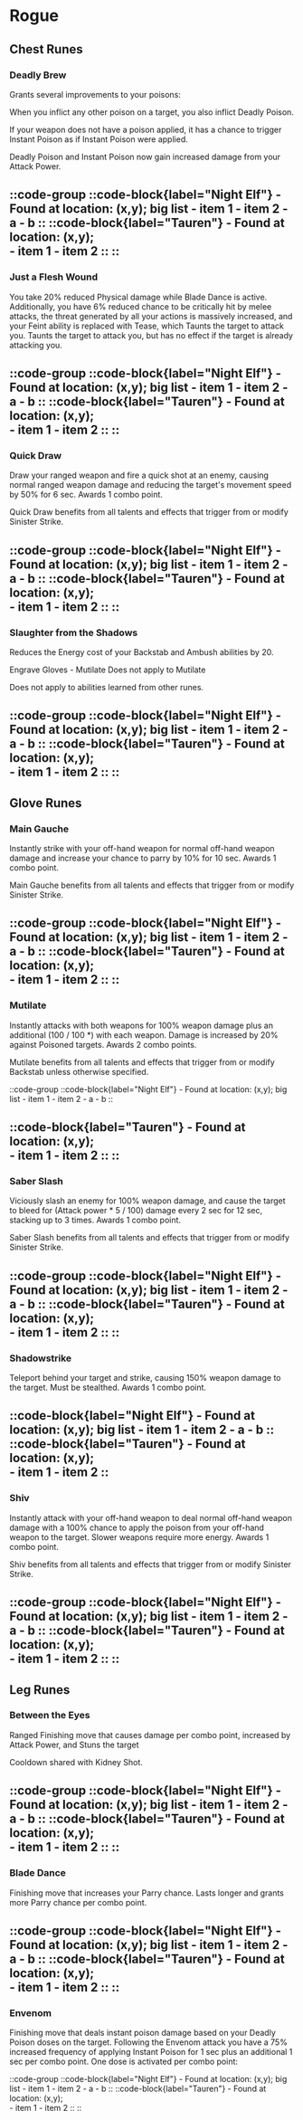 
# Rogue

## Chest Runes


### Deadly Brew
Grants several improvements to your poisons:

When you inflict any other poison on a target, you also inflict Deadly Poison.

If your weapon does not have a poison applied, it has a chance to trigger Instant Poison as if Instant Poison were applied.

Deadly Poison and Instant Poison now gain increased damage from your Attack Power.

::code-group
  ::code-block{label="Night Elf"}
    - Found at location: (x,y);
    big list
    - item 1
    - item 2
      - a
      - b
  ::
  ::code-block{label="Tauren"}
    - Found at location: (x,y);
    <br>
    - item 1
    - item 2
  ::
::
---

### Just a Flesh Wound
You take 20% reduced Physical damage while Blade Dance is active. Additionally, you have 6% reduced chance to be critically hit by melee attacks, the threat generated by all your actions is massively increased, and your Feint ability is replaced with Tease, which Taunts the target to attack you.
Taunts the target to attack you, but has no effect if the target is already attacking you.

::code-group
  ::code-block{label="Night Elf"}
    - Found at location: (x,y);
    big list
    - item 1
    - item 2
      - a
      - b
  ::
  ::code-block{label="Tauren"}
    - Found at location: (x,y);
    <br>
    - item 1
    - item 2
  ::
::
---

### Quick Draw
Draw your ranged weapon and fire a quick shot at an enemy, causing normal ranged weapon damage and reducing the target's movement speed by 50% for 6 sec. Awards 1 combo point.

Quick Draw benefits from all talents and effects that trigger from or modify Sinister Strike.

::code-group
  ::code-block{label="Night Elf"}
    - Found at location: (x,y);
    big list
    - item 1
    - item 2
      - a
      - b
  ::
  ::code-block{label="Tauren"}
    - Found at location: (x,y);
    <br>
    - item 1
    - item 2
  ::
::
---

### Slaughter from the Shadows
Reduces the Energy cost of your Backstab and Ambush abilities by 20.

Engrave Gloves - Mutilate
Does not apply to Mutilate

Does not apply to abilities learned from other runes.

::code-group
  ::code-block{label="Night Elf"}
    - Found at location: (x,y);
    big list
    - item 1
    - item 2
      - a
      - b
  ::
  ::code-block{label="Tauren"}
    - Found at location: (x,y);
    <br>
    - item 1
    - item 2
  ::
::
---

## Glove Runes

### Main Gauche
Instantly strike with your off-hand weapon for normal off-hand weapon damage and increase your chance to parry by 10% for 10 sec. Awards 1 combo point.

Main Gauche benefits from all talents and effects that trigger from or modify Sinister Strike.

::code-group
  ::code-block{label="Night Elf"}
    - Found at location: (x,y);
    big list
    - item 1
    - item 2
      - a
      - b
  ::
  ::code-block{label="Tauren"}
    - Found at location: (x,y);
    <br>
    - item 1
    - item 2
  ::
::
---

### Mutilate
Instantly attacks with both weapons for 100% weapon damage plus an additional (100 / 100 *) with each weapon. Damage is increased by 20% against Poisoned targets. Awards 2 combo points.

Mutilate benefits from all talents and effects that trigger from or modify Backstab unless otherwise specified.

::code-group
  ::code-block{label="Night Elf"}
    - Found at location: (x,y);
    big list
    - item 1
    - item 2
      - a
      - b
  ::

  ::code-block{label="Tauren"}
    - Found at location: (x,y);
    <br>
    - item 1
    - item 2
  ::
::
---

### Saber Slash
Viciously slash an enemy for 100% weapon damage, and cause the target to bleed for (Attack power * 5 / 100) damage every 2 sec for 12 sec, stacking up to 3 times. Awards 1 combo point.

Saber Slash benefits from all talents and effects that trigger from or modify Sinister Strike.

::code-group
  ::code-block{label="Night Elf"}
    - Found at location: (x,y);
    big list
    - item 1
    - item 2
      - a
      - b
  ::
  ::code-block{label="Tauren"}
    - Found at location: (x,y);
    <br>
    - item 1
    - item 2
  ::
::
---

### Shadowstrike
Teleport behind your target and strike, causing 150% weapon damage to the target. Must be stealthed. Awards 1 combo point.

  ::code-block{label="Night Elf"}
    - Found at location: (x,y);
    big list
    - item 1
    - item 2
      - a
      - b
  ::
  ::code-block{label="Tauren"}
    - Found at location: (x,y);
    <br>
    - item 1
    - item 2
  ::
---

### Shiv
Instantly attack with your off-hand weapon to deal normal off-hand weapon damage with a 100% chance to apply the poison from your off-hand weapon to the target. Slower weapons require more energy. Awards 1 combo point.

Shiv benefits from all talents and effects that trigger from or modify Sinister Strike.

::code-group
  ::code-block{label="Night Elf"}
    - Found at location: (x,y);
    big list
    - item 1
    - item 2
      - a
      - b
  ::
  ::code-block{label="Tauren"}
    - Found at location: (x,y);
    <br>
    - item 1
    - item 2
  ::
::
---

## Leg Runes

### Between the Eyes
Ranged Finishing move that causes damage per combo point, increased by Attack Power, and Stuns the target

Cooldown shared with Kidney Shot.

::code-group
  ::code-block{label="Night Elf"}
    - Found at location: (x,y);
    big list
    - item 1
    - item 2
      - a
      - b
  ::
  ::code-block{label="Tauren"}
    - Found at location: (x,y);
    <br>
    - item 1
    - item 2
  ::
::
---

### Blade Dance
Finishing move that increases your Parry chance. Lasts longer and grants more Parry chance per combo point.

::code-group
  ::code-block{label="Night Elf"}
    - Found at location: (x,y);
    big list
    - item 1
    - item 2
      - a
      - b
  ::
  ::code-block{label="Tauren"}
    - Found at location: (x,y);
    <br>
    - item 1
    - item 2
  ::
::
---

### Envenom
Finishing move that deals instant poison damage based on your Deadly Poison doses on the target. Following the Envenom attack you have a 75% increased frequency of applying Instant Poison for 1 sec plus an additional 1 sec per combo point. One dose is activated per combo point:

::code-group
  ::code-block{label="Night Elf"}
    - Found at location: (x,y);
    big list
    - item 1
    - item 2
      - a
      - b
  ::
  ::code-block{label="Tauren"}
    - Found at location: (x,y);
    <br>
    - item 1
    - item 2
  ::
::